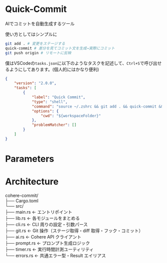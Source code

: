 # Quick-Commit

AIでコミットを自動生成するツール

使い方としてはシンプルに
``` zsh
git add . # 変更をステージする
quick-commit # 差分を見てコミット文を生成→実際にコミット
git push origin # リモートに反映
```

僕はVSCodeの`tasks.json`に以下のようなタスクを記述して、`Ctrl+S`で呼び出せるようにしてあります。(個人的にはかなり便利)
``` json tasks.json
{
    "version": "2.0.0",
    "tasks": [
        {
            "label": "Quick Commit",
            "type": "shell",
            "command": "source ~/.zshrc && git add . && quick-commit && git push origin",
            "options": {
                "cwd": "${workspaceFolder}"
            },
            "problemMatcher": []
        }
    ]
}
```

# Parameters


# Architecture

cohere-commit/  
├── Cargo.toml  
└── src/  
    ├── main.rs        ← エントリポイント  
    ├── lib.rs         ← 各モジュールをまとめる  
    ├── cli.rs         ← CLI 周りの設定・引数パース  
    ├── git.rs         ← Git 操作（ステージ取得・diff 取得・フック・コミット）  
    ├── ai.rs          ← Cohere API クライアント  
    ├── prompt.rs      ← プロンプト生成ロジック  
    ├── timer.rs       ← 実行時間計測ユーティリティ  
    └── errors.rs      ← 共通エラー型・Result エイリアス  
